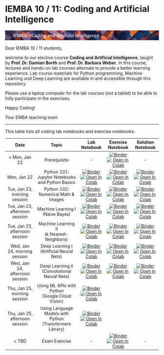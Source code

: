 # IEMBA 10 / 11: Coding and Artificial Intelligence

![Course Banner](assets/banner.png)

Dear IEMBA 10 / 11 students,

welcome to our elective course **Coding and Artificial Intelligence**, taught by **Prof. Dr. Damian Borth** and **Prof. Dr. Barbara Weber**. In this course, lectures and hands-on lab courses alternate to provide a better learning experience. Lab course materials for Python programming, Machine Learning und Deep Learning are available in and accessible through this repository.

Please use a laptop computer for the lab courses (not a tablet) to be able to fully participate in the exercises.

Happy Coding!

Your EMBA teaching team

---

This table lists all coding lab notebooks and exercise notebooks:


| Date                      |  Topic                            |  Lab Notebook                       | Exercise Notebook | Solution Notebook | 
|:-----------------------:|:---------------------------------:|:-------------------------------:|:-------:|:-------:|
|  < Mon, Jan 22 | Prerequisite | - | [![Binder](https://mybinder.org/badge_logo.svg)](https://mybinder.org/v2/gh/HSG-AIML-Teaching/IEMBA2024-Lab/main?filepath=lab_00%2FTest.ipynb)</br>[![Open In Colab](https://colab.research.google.com/assets/colab-badge.svg)](https://colab.research.google.com/github/HSG-AIML-Teaching/IEMBA2024-Lab/blob/main/lab_00/Test.ipynb)| - |
| Mon, Jan 22               |  Python 101: Jupyter Notebooks and Python Basics               |   [![Binder](https://mybinder.org/badge_logo.svg)](https://mybinder.org/v2/gh/HSG-AIML-Teaching/IEMBA2024-Lab/main?filepath=lab_01%2Flab_01.ipynb)</br>[![Open In Colab](https://colab.research.google.com/assets/colab-badge.svg)](https://colab.research.google.com/github/HSG-AIML-Teaching/IEMBA2024-Lab/blob/main/lab_01/lab_01.ipynb)                              |     [![Binder](https://mybinder.org/badge_logo.svg)](https://mybinder.org/v2/gh/HSG-AIML-Teaching/IEMBA2024-Lab/main?filepath=lab_01%2Fexercises_lab01.ipynb)</br>[![Open In Colab](https://colab.research.google.com/assets/colab-badge.svg)](https://colab.research.google.com/github/HSG-AIML-Teaching/IEMBA2024-Lab/blob/main/lab_01/exercises_lab01.ipynb)  | [![Binder](https://mybinder.org/badge_logo.svg)](https://mybinder.org/v2/gh/HSG-AIML-Teaching/IEMBA2024-Lab/main?filepath=lab_01%exercises_lab01_solutions.ipynb)</br>[![Open In Colab](https://colab.research.google.com/assets/colab-badge.svg)](https://colab.research.google.com/github/HSG-AIML-Teaching/IEMBA2024-Lab/blob/main/lab_01/exercises_lab01_solutions.ipynb) |
| Tue, Jan 23, morning session       |  Python 102: Numerical Math & Images                |  [![Binder](https://mybinder.org/badge_logo.svg)](https://mybinder.org/v2/gh/HSG-AIML-Teaching/IEMBA2024-Lab/main?filepath=lab_02%2Flab_02.ipynb)</br>[![Open In Colab](https://colab.research.google.com/assets/colab-badge.svg)](https://colab.research.google.com/github/HSG-AIML-Teaching/IEMBA2024-Lab/blob/main/lab_02/lab_02.ipynb)                                 |  [![Binder](https://mybinder.org/badge_logo.svg)](https://mybinder.org/v2/gh/HSG-AIML-Teaching/IEMBA2024-Lab/main?filepath=lab_02%2Fexercises_lab02.ipynb)</br>[![Open In Colab](https://colab.research.google.com/assets/colab-badge.svg)](https://colab.research.google.com/github/HSG-AIML-Teaching/IEMBA2024-Lab/blob/main/lab_02/exercises_lab02.ipynb) | [![Binder](https://mybinder.org/badge_logo.svg)](https://mybinder.org/v2/gh/HSG-AIML-Teaching/IEMBA2024-Lab/main?filepath=lab_02%2Fexercises_lab02_solutions.ipynb)</br>[![Open In Colab](https://colab.research.google.com/assets/colab-badge.svg)](https://colab.research.google.com/github/HSG-AIML-Teaching/IEMBA2024-Lab/blob/main/lab_02/exercises_lab02_solutions.ipynb) |
| Tue, Jan 23, afternoon session     |  Machine Learning I<br/>(Naive Bayes)               | [![Binder](https://mybinder.org/badge_logo.svg)](https://mybinder.org/v2/gh/HSG-AIML-Teaching/IEMBA2024-Lab/main?filepath=lab_03%2Flab_03a.ipynb)</br>[![Open In Colab](https://colab.research.google.com/assets/colab-badge.svg)](https://colab.research.google.com/github/HSG-AIML-Teaching/IEMBA2024-Lab/blob/main/lab_03/lab_03a.ipynb)  | [![Binder](https://mybinder.org/badge_logo.svg)](https://mybinder.org/v2/gh/HSG-AIML-Teaching/IEMBA2024-Lab/main?filepath=lab_03%2Flab_03a_exercise.ipynb)</br>[![Open In Colab](https://colab.research.google.com/assets/colab-badge.svg)](https://colab.research.google.com/github/HSG-AIML-Teaching/IEMBA2024-Lab/blob/main/lab_03/lab_03a_exercise.ipynb)  | [![Binder](https://mybinder.org/badge_logo.svg)](https://mybinder.org/v2/gh/HSG-AIML-Teaching/IEMBA2024-Lab/main?filepath=lab_03%2Flab_03a_solution.ipynb)</br>[![Open In Colab](https://colab.research.google.com/assets/colab-badge.svg)](https://colab.research.google.com/github/HSG-AIML-Teaching/IEMBA2024-Lab/blob/main/lab_03/lab_03a_solution.ipynb) |
| Tue, Jan 23, afternoon session     |  Machine Learning II<br/>(k Nearest-Neighbors)      | [![Binder](https://mybinder.org/badge_logo.svg)](https://mybinder.org/v2/gh/HSG-AIML-Teaching/IEMBA2024-Lab/main?filepath=lab_03%2Flab_03b.ipynb)</br>[![Open In Colab](https://colab.research.google.com/assets/colab-badge.svg)](https://colab.research.google.com/github/HSG-AIML-Teaching/IEMBA2024-Lab/blob/main/lab_03/lab_03b.ipynb)  | [![Binder](https://mybinder.org/badge_logo.svg)](https://mybinder.org/v2/gh/HSG-AIML-Teaching/IEMBA2024-Lab/main?filepath=lab_03%2Flab_03b_exercise.ipynb)</br>[![Open In Colab](https://colab.research.google.com/assets/colab-badge.svg)](https://colab.research.google.com/github/HSG-AIML-Teaching/IEMBA2024-Lab/blob/main/lab_03/lab_03b_exercise.ipynb)         | [![Binder](https://mybinder.org/badge_logo.svg)](https://mybinder.org/v2/gh/HSG-AIML-Teaching/IEMBA2024-Lab/main?filepath=lab_03%2Flab_03b_solution.ipynb)</br>[![Open In Colab](https://colab.research.google.com/assets/colab-badge.svg)](https://colab.research.google.com/github/HSG-AIML-Teaching/IEMBA2024-Lab/blob/main/lab_03/lab_03b_solution.ipynb)  |
| Wed, Jan 24, morning session       |  Deep Learning I<br/>(Artificial Neural Nets)       | [![Binder](https://mybinder.org/badge_logo.svg)](https://mybinder.org/v2/gh/HSG-AIML-Teaching/IEMBA2024-Lab/main?filepath=lab_04%2Flab_04.ipynb)</br>[![Open In Colab](https://colab.research.google.com/assets/colab-badge.svg)](https://colab.research.google.com/github/HSG-AIML-Teaching/IEMBA2024-Lab/blob/main/lab_04/colab_04.ipynb) | [![Binder](https://mybinder.org/badge_logo.svg)](https://mybinder.org/v2/gh/HSG-AIML-Teaching/IEMBA2024-Lab/main?filepath=lab_04%2Flab_04_exercise.ipynb)</br>[![Open In Colab](https://colab.research.google.com/assets/colab-badge.svg)](https://colab.research.google.com/github/HSG-AIML-Teaching/IEMBA2024-Lab/blob/main/lab_04/colab_04_exercise.ipynb) | [![Binder](https://mybinder.org/badge_logo.svg)](https://mybinder.org/v2/gh/HSG-AIML-Teaching/IEMBA2024-Lab/main?filepath=lab_04%2Flab_04_solutions.ipynb)</br>[![Open In Colab](https://colab.research.google.com/assets/colab-badge.svg)](https://colab.research.google.com/github/HSG-AIML-Teaching/IEMBA2024-Lab/blob/main/lab_04/colab_04_solutions.ipynb) |
| Wed, Jan 24, afternoon session     |  Deep Learning II<br/>(Convolutional Neural Nets)   | [![Binder](https://mybinder.org/badge_logo.svg)](https://mybinder.org/v2/gh/HSG-AIML-Teaching/IEMBA2024-Lab/main?filepath=lab_05%2Flab_05.ipynb)</br>[![Open In Colab](https://colab.research.google.com/assets/colab-badge.svg)](https://colab.research.google.com/github/HSG-AIML-Teaching/IEMBA2024-Lab/blob/main/lab_05/colab_05.ipynb) | [![Binder](https://mybinder.org/badge_logo.svg)](https://mybinder.org/v2/gh/HSG-AIML-Teaching/IEMBA2024-Lab/main?filepath=lab_05%2Flab_05_exercise.ipynb)</br>[![Open In Colab](https://colab.research.google.com/assets/colab-badge.svg)](https://colab.research.google.com/github/HSG-AIML-Teaching/IEMBA2024-Lab/blob/main/lab_05/colab_05_exercise.ipynb)      | [![Binder](https://mybinder.org/badge_logo.svg)](https://mybinder.org/v2/gh/HSG-AIML-Teaching/IEMBA2024-Lab/main?filepath=lab_05%2Flab_05_solutions.ipynb)</br>[![Open In Colab](https://colab.research.google.com/assets/colab-badge.svg)](https://colab.research.google.com/github/HSG-AIML-Teaching/IEMBA2024-Lab/blob/main/lab_05/colab_05_solutions.ipynb) |
| Thu, Jan 25, morning session     |  Using ML APIs with Python <br/>(Google Cloud Vision)   | [![Binder](https://mybinder.org/badge_logo.svg)](https://mybinder.org/v2/gh/HSG-AIML-Teaching/IEMBA2024-Lab/main?filepath=lab_06%2Flab_06.ipynb)</br>[![Open In Colab](https://colab.research.google.com/assets/colab-badge.svg)](https://colab.research.google.com/github/HSG-AIML-Teaching/IEMBA2024-Lab/blob/main/lab_06/lab_06.ipynb)   |  |  |
| Thu, Jan 25, afternoon session     |  Using Language Models with Python <br/>(Transformers Library)   |  [![Binder](https://mybinder.org/badge_logo.svg)](https://mybinder.org/v2/gh/HSG-AIML-Teaching/IEMBA2024-Lab/main?filepath=lab_07%2Flab_07.ipynb)</br>[![Open In Colab](https://colab.research.google.com/assets/colab-badge.svg)](https://colab.research.google.com/github/HSG-AIML-Teaching/IEMBA2024-Lab/blob/main/lab_07/lab_07.ipynb)|  |  |
| < TBD                             |  Exam Exercise                                      | -  | [![Binder](https://mybinder.org/badge_logo.svg)](https://mybinder.org/v2/gh/HSG-AIML-Teaching/IEMBA2024-Lab/main?filepath=exam%2Fexam_exercise.ipynb)</br>[![Open In Colab](https://colab.research.google.com/assets/colab-badge.svg)](https://colab.research.google.com/github/HSG-AIML-Teaching/IEMBA2024-Lab/blob/main/exam/exam_exercise.ipynb) | - |

